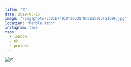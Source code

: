 ```yaml
---
title: "⏰"
date: 2019-03-25
image: "/img/photo/cb01b74828f30528f8b7bab905fa1690.jpg"
location: "Marble Arch"
instagram: true
tags:
  - london
  - uk
  - protest
---
```


![⏰](/img/photo/cb01b74828f30528f8b7bab905fa1690.jpg)
